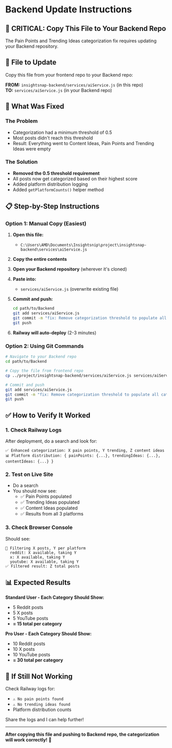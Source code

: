 # Backend Update Instructions

## 🚨 CRITICAL: Copy This File to Your Backend Repo

The Pain Points and Trending Ideas categorization fix requires updating your Backend repository.

## 📁 File to Update

Copy this file from your frontend repo to your Backend repo:

**FROM:** `insightsnap-backend/services/aiService.js` (in this repo)  
**TO:** `services/aiService.js` (in your Backend repo)

## 🔧 What Was Fixed

### The Problem
- Categorization had a minimum threshold of 0.5
- Most posts didn't reach this threshold
- Result: Everything went to Content Ideas, Pain Points and Trending Ideas were empty

### The Solution
- **Removed the 0.5 threshold requirement**
- All posts now get categorized based on their highest score
- Added platform distribution logging
- Added `getPlatformCounts()` helper method

## 📋 Step-by-Step Instructions

### Option 1: Manual Copy (Easiest)

1. **Open this file:**
   - `C:\Users\AMD\Documents\Insightsnip\project\insightsnap-backend\services\aiService.js`

2. **Copy the entire contents**

3. **Open your Backend repository** (wherever it's cloned)

4. **Paste into:**
   - `services/aiService.js` (overwrite existing file)

5. **Commit and push:**
   ```bash
   cd path/to/Backend
   git add services/aiService.js
   git commit -m "fix: Remove categorization threshold to populate all categories"
   git push
   ```

6. **Railway will auto-deploy** (2-3 minutes)

### Option 2: Using Git Commands

```bash
# Navigate to your Backend repo
cd path/to/Backend

# Copy the file from frontend repo
cp ../project/insightsnap-backend/services/aiService.js services/aiService.js

# Commit and push
git add services/aiService.js
git commit -m "fix: Remove categorization threshold to populate all categories"
git push
```

## ✅ How to Verify It Worked

### 1. Check Railway Logs
After deployment, do a search and look for:
```
✅ Enhanced categorization: X pain points, Y trending, Z content ideas
📊 Platform distribution: { painPoints: {...}, trendingIdeas: {...}, contentIdeas: {...} }
```

### 2. Test on Live Site
- Do a search
- You should now see:
  - ✅ Pain Points populated
  - ✅ Trending Ideas populated
  - ✅ Content Ideas populated
  - ✅ Results from all 3 platforms

### 3. Check Browser Console
Should see:
```
🔧 Filtering X posts, Y per platform
  reddit: X available, taking Y
  x: X available, taking Y
  youtube: X available, taking Y
✅ Filtered result: Z total posts
```

## 📊 Expected Results

**Standard User - Each Category Should Show:**
- 5 Reddit posts
- 5 X posts
- 5 YouTube posts
- **= 15 total per category**

**Pro User - Each Category Should Show:**
- 10 Reddit posts
- 10 X posts
- 10 YouTube posts
- **= 30 total per category**

## 🐛 If Still Not Working

Check Railway logs for:
- `⚠️ No pain points found`
- `⚠️ No trending ideas found`
- Platform distribution counts

Share the logs and I can help further!

---

**After copying this file and pushing to Backend repo, the categorization will work correctly!** 🚀

